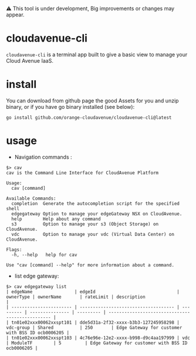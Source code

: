 :warning: This tool is under development, Big improvements or changes may appear.

# cloudavenue-cli
`cloudavenue-cli` is a terminal app built to give a basic view to manage your Cloud Avenue IaaS.

# install

You can download from github page the good Assets for you and unzip binary, or if you have go binary installed (see below):

```
go install github.com/orange-cloudavenue/cloudavenue-cli@latest
```

# usage
* Navigation commands :
  
```shell
$> cav
cav is the Command Line Interface for CloudAvenue Platform

Usage:
  cav [command]

Available Commands:
  completion  Generate the autocompletion script for the specified shell
  edgegateway Option to manage your edgeGateway NSX on CloudAvenue.
  help        Help about any command
  s3          Option to manage your s3 (Object Storage) on CloudAvenue.
  vdc         Option to manage your vdc (Virtual Data Center) on CloudAvenue.

Flags:
  -h, --help   help for cav

Use "cav [command] --help" for more information about a command.
```

* list edge gateway:

```shell
$> cav edgegateway list
| edgeName                | edgeId                               | ownerType | ownerName       | rateLimit | description                                      |
| ----------------------- | ------------------------------------ | --------- | --------------- | --------- | ------------------------------------------------ |
| tn01e02xxx00062xxspt101 | dde5d31a-2f32-xxxx-b3b3-127245958298 | vdc-group | Shared          | 250       | Edge Gateway for customer with BSS ID ocb0006205 |
| tn01e02xxx00062xxspt103 | 4c76e96e-12e2-xxxx-b998-d9c4aa197999 | vdc       | ModuleTF        | 5         | Edge Gateway for customer with BSS ID ocb0006205 |
``````